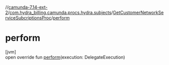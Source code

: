 //[camunda-7.14-ext-2](../../../index.md)/[com.hydra_billing.camunda.procs.hydra.subjects](../index.md)/[GetCustomerNetworkServiceSubcriptionsProc](index.md)/[perform](perform.md)

# perform

[jvm]\
open override fun [perform](perform.md)(execution: DelegateExecution)
